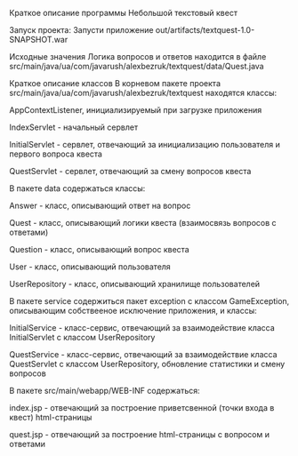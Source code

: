 Краткое описание программы
Небольшой текстовый квест

Запуск проекта:
Запусти приложение out/artifacts/textquest-1.0-SNAPSHOT.war

Исходные значения
Логика вопросов и ответов находится в файле src/main/java/ua/com/javarush/alexbezruk/textquest/data/Quest.java

Краткое описание классов
В корневом пакете проекта src/main/java/ua/com/javarush/alexbezruk/textquest находятся классы:

AppContextListener, инициализируемый при загрузке приложения

IndexServlet - начальный сервлет

InitialServlet - сервлет, отвечающий за инициализацию пользователя и первого вопроса квеста

QuestServlet - сервлет, отвечающий за смену вопросов квеста

В пакете data содержаться классы:

Answer - класс, описывающий ответ на вопрос

Quest - класс, описывающий логики квеста (взаимосвязь вопросов с ответами)

Question - класс, описывающий вопрос квеста

User - класс, описывающий пользователя

UserRepository - класс, описывающий хранилище пользователей

В пакете service содержиться пакет exception c классом GameException, описывающим собствееное исключение приложения, и  классы:

InitialService - класс-сервис, отвечающий за взаимодействие класса InitialServlet с классом UserRepository

QuestService - класс-сервис, отвечающий за взаимодействие класса QuestServlet с классом UserRepository, обновление статистики и смену вопросов

В пакете src/main/webapp/WEB-INF содержаться:

index.jsp - отвечающий за построение приветсвенной (точки входа в квест) html-страницы

quest.jsp - отвечающий за построение html-страницы с вопросом и ответами